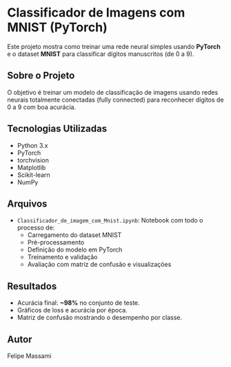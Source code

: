 
# Classificador de Imagens com MNIST (PyTorch)

Este projeto mostra como treinar uma rede neural simples usando **PyTorch** e o dataset **MNIST** para classificar dígitos manuscritos (de 0 a 9).

## Sobre o Projeto

O objetivo é treinar um modelo de classificação de imagens usando redes neurais totalmente conectadas (fully connected) para reconhecer dígitos de 0 a 9 com boa acurácia.

## Tecnologias Utilizadas

- Python 3.x  
- PyTorch  
- torchvision  
- Matplotlib  
- Scikit-learn  
- NumPy

## Arquivos

- `Classificador_de_imagem_com_Mnist.ipynb`: Notebook com todo o processo de:
  - Carregamento do dataset MNIST
  - Pré-processamento
  - Definição do modelo em PyTorch
  - Treinamento e validação
  - Avaliação com matriz de confusão e visualizações


## Resultados

- Acurácia final: **~98%** no conjunto de teste.
- Gráficos de loss e acurácia por época.
- Matriz de confusão mostrando o desempenho por classe.


## Autor
Felipe Massami
